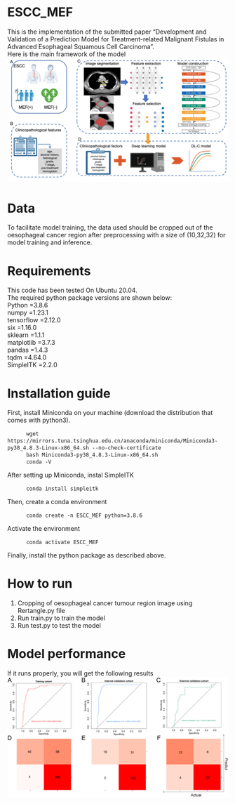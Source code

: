 # ESCC_MEF
This is the implementation of the submitted paper “Development and Validation of a Prediction Model for Treatment-related Malignant Fistulas in Advanced Esophageal Squamous Cell Carcinoma”.<br>
Here is the main framework of the model
![framework](https://github.com/cos-jyx/ESCC_MEF/blob/main/picture/framework.png)

# Data
To facilitate model training, the data used should be cropped out of the oesophageal cancer region after preprocessing with a size of (10,32,32) for model training and inference.
# Requirements
This code has been tested On Ubuntu 20.04.<br>
The required python package versions are shown below:<br>
Python =3.8.6<br>
numpy =1.23.1<br>
tensorflow =2.12.0<br>
six =1.16.0<br>
sklearn =1.1.1<br>
matplotlib =3.7.3<br>
pandas =1.4.3<br>
tqdm =4.64.0<br>
SimpleITK =2.2.0<br>
# Installation guide
First, install Miniconda on your machine (download the distribution that comes with python3).<br>
```
      wget https://mirrors.tuna.tsinghua.edu.cn/anaconda/miniconda/Miniconda3-py38_4.8.3-Linux-x86_64.sh --no-check-certificate
      bash Miniconda3-py38_4.8.3-Linux-x86_64.sh
      conda -V
```
After setting up Miniconda, instal SimpleITK
```
      conda install simpleitk
```
Then, create a conda environment
```
      conda create -n ESCC_MEF python=3.8.6
```
Activate the environment
```
      conda activate ESCC_MEF
```
Finally, install the python package as described above.
# How to run
1. Cropping of oesophageal cancer tumour region image using Rertangle.py file<br>
2. Run train.py to train the model<br>
3. Run test.py to test the model<br>
# Model performance
If it runs properly, you will get the following results
![auc](https://github.com/cos-jyx/ESCC_MEF/blob/main/picture/auc.png)
